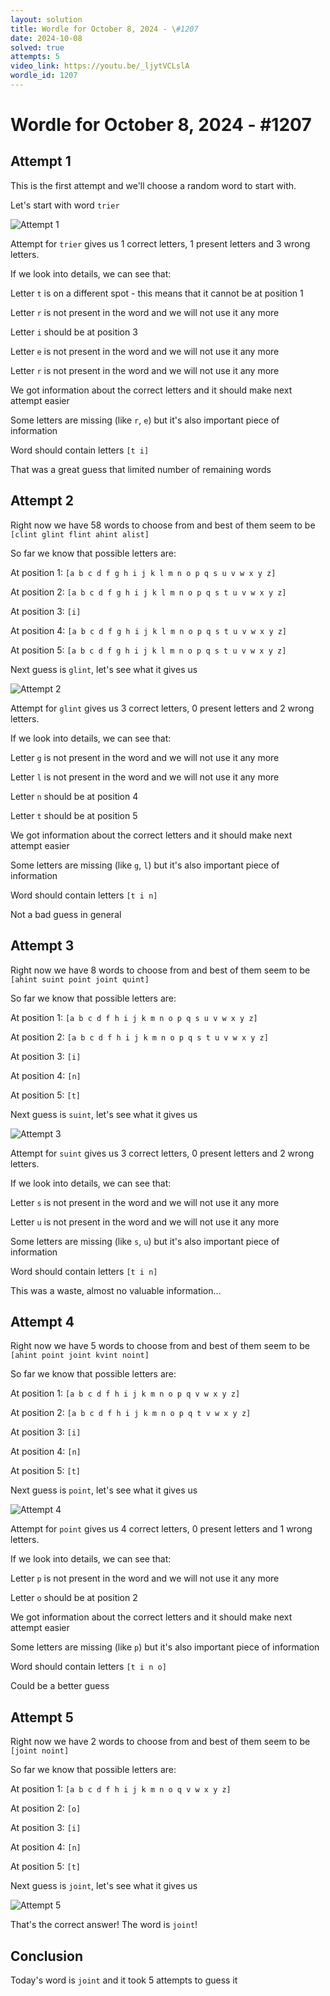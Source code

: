 ```yaml
---
layout: solution
title: Wordle for October 8, 2024 - \#1207
date: 2024-10-08
solved: true
attempts: 5
video_link: https://youtu.be/_ljytVCLslA
wordle_id: 1207
---
```


# Wordle for October 8, 2024 - \#1207

## Attempt 1

This is the first attempt and we'll choose a random word to start with.

Let's start with word `trier`

![Attempt 1](2024-10-08/attempt-1.png)

Attempt for `trier` gives us 1 correct letters, 1 present letters and 3 wrong letters.

If we look into details, we can see that:

Letter `t` is on a different spot - this means that it cannot be at position 1

Letter `r` is not present in the word and we will not use it any more

Letter `i` should be at position 3

Letter `e` is not present in the word and we will not use it any more

Letter `r` is not present in the word and we will not use it any more

We got information about the correct letters and it should make next attempt easier

Some letters are missing (like `r`, `e`) but it's also important piece of information

Word should contain letters `[t i]`

That was a great guess that limited number of remaining words



## Attempt 2

Right now we have 58 words to choose from and best of them seem to be `[clint glint flint ahint alist]`

So far we know that possible letters are:

At position 1: `[a b c d f g h i j k l m n o p q s u v w x y z]`

At position 2: `[a b c d f g h i j k l m n o p q s t u v w x y z]`

At position 3: `[i]`

At position 4: `[a b c d f g h i j k l m n o p q s t u v w x y z]`

At position 5: `[a b c d f g h i j k l m n o p q s t u v w x y z]`

Next guess is `glint`, let's see what it gives us

![Attempt 2](2024-10-08/attempt-2.png)

Attempt for `glint` gives us 3 correct letters, 0 present letters and 2 wrong letters.

If we look into details, we can see that:

Letter `g` is not present in the word and we will not use it any more

Letter `l` is not present in the word and we will not use it any more

Letter `n` should be at position 4

Letter `t` should be at position 5

We got information about the correct letters and it should make next attempt easier

Some letters are missing (like `g`, `l`) but it's also important piece of information

Word should contain letters `[t i n]`

Not a bad guess in general



## Attempt 3

Right now we have 8 words to choose from and best of them seem to be `[ahint suint point joint quint]`

So far we know that possible letters are:

At position 1: `[a b c d f h i j k m n o p q s u v w x y z]`

At position 2: `[a b c d f h i j k m n o p q s t u v w x y z]`

At position 3: `[i]`

At position 4: `[n]`

At position 5: `[t]`

Next guess is `suint`, let's see what it gives us

![Attempt 3](2024-10-08/attempt-3.png)

Attempt for `suint` gives us 3 correct letters, 0 present letters and 2 wrong letters.

If we look into details, we can see that:

Letter `s` is not present in the word and we will not use it any more

Letter `u` is not present in the word and we will not use it any more

Some letters are missing (like `s`, `u`) but it's also important piece of information

Word should contain letters `[t i n]`

This was a waste, almost no valuable information...



## Attempt 4

Right now we have 5 words to choose from and best of them seem to be `[ahint point joint kvint noint]`

So far we know that possible letters are:

At position 1: `[a b c d f h i j k m n o p q v w x y z]`

At position 2: `[a b c d f h i j k m n o p q t v w x y z]`

At position 3: `[i]`

At position 4: `[n]`

At position 5: `[t]`

Next guess is `point`, let's see what it gives us

![Attempt 4](2024-10-08/attempt-4.png)

Attempt for `point` gives us 4 correct letters, 0 present letters and 1 wrong letters.

If we look into details, we can see that:

Letter `p` is not present in the word and we will not use it any more

Letter `o` should be at position 2

We got information about the correct letters and it should make next attempt easier

Some letters are missing (like `p`) but it's also important piece of information

Word should contain letters `[t i n o]`

Could be a better guess



## Attempt 5

Right now we have 2 words to choose from and best of them seem to be `[joint noint]`

So far we know that possible letters are:

At position 1: `[a b c d f h i j k m n o q v w x y z]`

At position 2: `[o]`

At position 3: `[i]`

At position 4: `[n]`

At position 5: `[t]`

Next guess is `joint`, let's see what it gives us

![Attempt 5](2024-10-08/attempt-5.png)

That's the correct answer! The word is `joint`!

## Conclusion

Today's word is `joint` and it took 5 attempts to guess it

